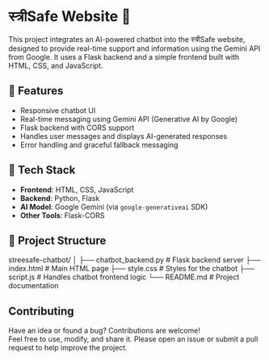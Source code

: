 # स्त्रीSafe Website 💬

This project integrates an AI-powered chatbot into the स्त्रीSafe website, designed to provide real-time support and information using the Gemini API from Google. It uses a Flask backend and a simple frontend built with HTML, CSS, and JavaScript.

## 🔧 Features

- Responsive chatbot UI
- Real-time messaging using Gemini API (Generative AI by Google)
- Flask backend with CORS support
- Handles user messages and displays AI-generated responses
- Error handling and graceful fallback messaging

## 🚀 Tech Stack

- **Frontend**: HTML, CSS, JavaScript
- **Backend**: Python, Flask
- **AI Model**: Google Gemini (via `google-generativeai` SDK)
- **Other Tools**: Flask-CORS

## 📂 Project Structure

streesafe-chatbot/
│
├── chatbot_backend.py       # Flask backend server
├── index.html               # Main HTML page
├── style.css                # Styles for the chatbot
├── script.js                # Handles chatbot frontend logic
└── README.md                # Project documentation

##  Contributing
Have an idea or found a bug? Contributions are welcome!  
Feel free to use, modify, and share it.
Please open an issue or submit a pull request to help improve the project.
